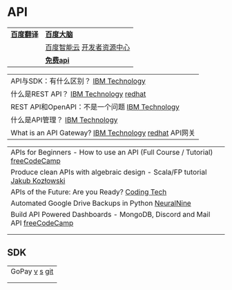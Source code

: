 # API

|                                        |                                                                                                                                                                             |
| -------------------------------------- | --------------------------------------------------------------------------------------------------------------------------------------------------------------------------- |
| [**百度翻译**](http://api.fanyi.baidu.com) | [**百度大脑**](http://ai.baidu.com)                                                                                                                                             |
|                                        | [百度智能云](https://cloud.baidu.com/)   [开发者资源中心](https://cloud.baidu.com/doc/API/index.html)                                                                                   |
|                                        | [**免费api**](https://www.google.com/search?q=%E5%85%8D%E8%B4%B9api\&oq=%E5%85%8D%E8%B4%B9api\&aqs=chrome..69i57j69i65l2.1774j0j15\&client=ubuntu\&sourceid=chrome\&ie=UTF-8) |

|                                                                                                                                                                        |
| ---------------------------------------------------------------------------------------------------------------------------------------------------------------------- |
| API与SDK：有什么区别？ [IBM Technology](https://www.youtube.com/watch?v=kG-fLp9BTRo)                                                                                           |
| 什么是REST API？ [IBM Technology](https://www.youtube.com/watch?v=lsMQRaeKNDk)  [redhat](https://www.redhat.com/zh/topics/api/what-is-a-rest-api)                          |
| REST API和OpenAPI：不是一个问题 [IBM Technology](https://www.youtube.com/watch?v=pRS9LRBgjYg)                                                                                  |
| 什么是API管理？ [IBM Technology](https://www.youtube.com/watch?v=fh3VaXLzH5Y)                                                                                                |
| What is an API Gateway? [IBM Technology](https://www.youtube.com/watch?v=hWRRdICvMNs) [redhat](https://www.redhat.com/zh/topics/api/what-does-an-api-gateway-do) API网关 |

|                                                                                                                              |
| ---------------------------------------------------------------------------------------------------------------------------- |
| APIs for Beginners - How to use an API (Full Course / Tutorial) [freeCodeCamp](https://www.youtube.com/watch?v=GZvSYJDk-us)  |
| Produce clean APIs with algebraic design - Scala/FP tutorial [Jakub Kozłowski](https://www.youtube.com/watch?v=zK\_URjMLStA) |
| APIs of the Future: Are you Ready? [Coding Tech](https://www.youtube.com/watch?v=lEVmaShI0Z0)                                |
| Automated Google Drive Backups in Python [NeuralNine](https://www.youtube.com/watch?v=fkWM7A-MxR0)                           |
| Build API Powered Dashboards - MongoDB, Discord and Mail API [freeCodeCamp](https://www.youtube.com/watch?v=ccfpj4eD6YM)     |
|                                                                                                                              |
|                                                                                                                              |

## SDK

|                                                                                                                                   |
| --------------------------------------------------------------------------------------------------------------------------------- |
| GoPay [v](https://www.douyin.com/video/7029148768914132254) [s](https://www.gopay.com/en/) [git](https://github.com/go-pay/gopay) |
|                                                                                                                                   |
|                                                                                                                                   |

